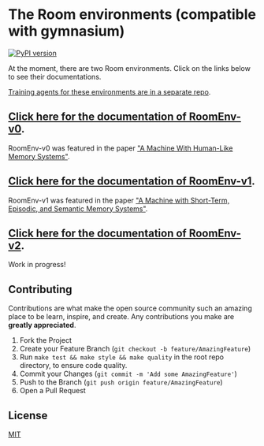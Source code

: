 # The Room environments (compatible with gymnasium)

[![PyPI version](https://badge.fury.io/py/room-env.svg)](https://badge.fury.io/py/room-env)

At the moment, there are two Room environments. Click on the links below to see their
documentations.

[Training agents for these environments are in a separate repo](https://github.com/tae898/explicit-memory).

## [Click here for the documentation of RoomEnv-v0](./README-v0.md).

RoomEnv-v0 was featured in the paper ["A Machine With Human-Like Memory Systems"](https://arxiv.org/abs/2204.01611).

## [Click here for the documentation of RoomEnv-v1](./README-v1.md).

RoomEnv-v1 was featured in the paper ["A Machine with Short-Term, Episodic, and Semantic Memory Systems"](https://doi.org/10.1609/aaai.v37i1.25075).

## [Click here for the documentation of RoomEnv-v2](./README-v2.md).

Work in progress!

## Contributing

Contributions are what make the open source community such an amazing place to be learn, inspire, and create. Any contributions you make are **greatly appreciated**.

1. Fork the Project
1. Create your Feature Branch (`git checkout -b feature/AmazingFeature`)
1. Run `make test && make style && make quality` in the root repo directory, to ensure code quality.
1. Commit your Changes (`git commit -m 'Add some AmazingFeature'`)
1. Push to the Branch (`git push origin feature/AmazingFeature`)
1. Open a Pull Request

## License

[MIT](https://choosealicense.com/licenses/mit/)
